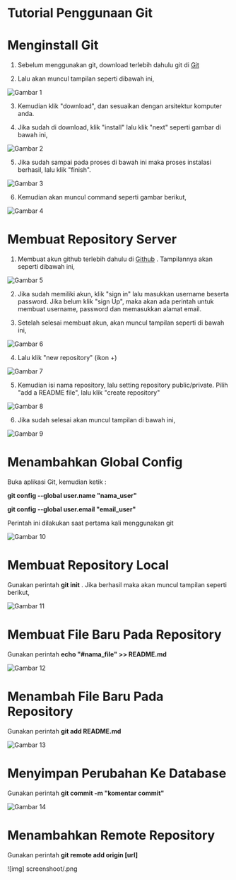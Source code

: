 # Tutorial Penggunaan Git



<h1>Menginstall Git</h1>

1. Sebelum menggunakan git, download terlebih dahulu git di <a href="https://git-scm.com">Git</a>

2. Lalu akan muncul tampilan seperti dibawah ini,

![Gambar 1](screenshoot/download_git.png)

3. Kemudian klik "download", dan sesuaikan dengan arsitektur komputer anda.

4. Jika sudah di download, klik "install" lalu klik "next" seperti gambar di bawah ini,

![Gambar 2](screenshoot/install_git1.jpg)

5. Jika sudah sampai pada proses di bawah ini maka proses instalasi berhasil, lalu klik "finish".

![Gambar 3](screenshoot/install_git15.jpg)

6. Kemudian akan muncul command seperti gambar berikut,

![Gambar 4](screenshoot/git2.png)



<h1>Membuat Repository Server</h1>

1. Membuat akun github terlebih dahulu di <a href="https://github.com">Github</a> . Tampilannya akan seperti dibawah ini,

![Gambar 5](screenshoot/halaman_github.png)

2. Jika sudah memiliki akun, klik "sign in" lalu masukkan username beserta password. Jika belum klik "sign Up", maka akan ada perintah untuk membuat username, password dan memasukkan alamat email.

3. Setelah selesai membuat akun, akan muncul tampilan seperti di bawah ini,

![Gambar 6](screenshoot/halaman_github2.png)

4. Lalu klik "new repository" (ikon +) 

![Gambar 7](screenshoot/github.jpg)

5. Kemudian isi nama repository, lalu setting repository public/private. Pilih "add a README file", lalu klik "create repository"

![Gambar 8](screenshoot/membuat_repository.jpg)

6. Jika sudah selesai akan muncul tampilan di bawah ini,

![Gambar 9](screenshoot/membuat_repository2.jpg)



<h1>Menambahkan Global Config</h1>

Buka aplikasi Git, kemudian ketik :
<p><b>git config --global user.name "nama_user"</b></p>
<p><b>git config --global user.email "email_user"</b></p>
Perintah ini dilakukan saat pertama kali menggunakan git

![Gambar 10](screenshoot/git_config.jpg)



<h1>Membuat Repository Local</h1>

Gunakan perintah <b>git init</b> . Jika berhasil maka akan muncul tampilan seperti berikut,

![Gambar 11](screenshoot/init2.jpg)



<h1>Membuat File Baru Pada Repository</h1>

Gunakan perintah <b>echo "#nama_file" >> README.md</b>

![Gambar 12](screenshoot/echo3.png)



<h1>Menambah File Baru Pada Repository</h1>

Gunakan perintah <b>git add README.md</b>

![Gambar 13](screenshoot/readme.png)



<h1>Menyimpan Perubahan Ke Database</h1>

Gunakan perintah <b>git commit -m "komentar commit"</b>

![Gambar 14](screenshoot/commit.png)



<h1>Menambahkan Remote Repository</h1>

Gunakan perintah <b>git remote add origin [url]</b>

![img] screenshoot/.png





